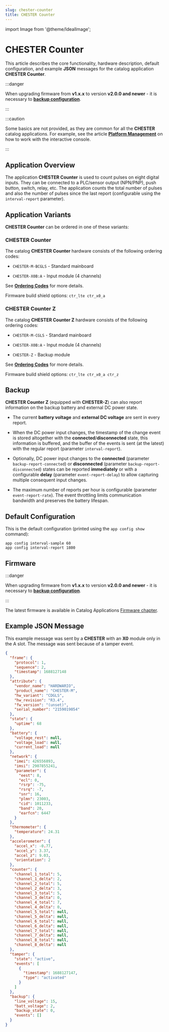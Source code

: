 ```yaml
---
slug: chester-counter
title: CHESTER Counter
---
```

import Image from '@theme/IdealImage';

# CHESTER Counter

This article describes the core functionality, hardware description, default configuration, and example **JSON** messages for the catalog application **CHESTER Counter**.

:::danger

When upgrading firmware from **v1.x.x** to version **v2.0.0 and newer** - it is necessary to [**backup configuration**](common-functionality.md#configuration-backup).

:::

:::caution

Some basics are not provided, as they are common for all the **CHESTER** catalog applications. For example, see the article [**Platform Management**](../platform-connectivity/index.md) on how to work with the interactive console.

:::

## Application Overview

The application **CHESTER Counter** is used to count pulses on eight digital inputs. They can be connected to a PLC/sensor output (NPN/PNP), push button, switch, relay, etc. The application counts the total number of pulses and also the number of pulses since the last report (configurable using the `interval-report` parameter).

## Application Variants

**CHESTER Counter** can be ordered in one of these variants:

### CHESTER Counter

The catalog **CHESTER Counter** hardware consists of the following ordering codes:

* `CHESTER-M-BCGLS` - Standard mainboard

* `CHESTER-X0B:A` - Input module (4 channels)

See [**Ordering Codes**](../ordering-codes.md) for more details.

Firmware build shield options: `ctr_lte ctr_x0_a`

### CHESTER Counter Z

The catalog **CHESTER Counter Z** hardware consists of the following ordering codes:

* `CHESTER-M-CGLS` - Standard mainboard

* `CHESTER-X0B:A` - Input module (4 channels)

* `CHESTER-Z` - Backup module

See [**Ordering Codes**](../ordering-codes.md) for more details.

Firmware build shield options: `ctr_lte ctr_x0_a ctr_z`

## Backup

**CHESTER Counter Z** (equipped with **CHESTER-Z**) can also report information on the backup battery and external DC power state.

* The current **battery voltage** and **external DC voltage** are sent in every report.

* When the DC power input changes, the timestamp of the change event is stored altogether with the **connected**/**disconnected** state, this information is buffered, and the buffer of the events is sent (at the latest) with the regular report (parameter `interval-report`).

* Optionally, DC power input changes to the **connected** (parameter `backup-report-connected`) or **disconnected** (parameter `backup-report-disconnected`) states can be reported **immediately** or with a configurable **delay** (parameter `event-report-delay`) to allow capturing multiple consequent input changes.

* The maximum number of reports per hour is configurable (parameter `event-report-rate`). The event throttling limits communication bandwidth and preserves the battery lifespan.

## Default Configuration

This is the default configuration (printed using the `app config show` command):

```
app config interval-sample 60
app config interval-report 1800
```

## Firmware

:::danger

When upgrading firmware from **v1.x.x** to version **v2.0.0 and newer** - it is necessary to [**backup configuration**](common-functionality.md#configuration-backup).

:::

The latest firmware is available in Catalog Applications [Firmware chapter](index.md#application-firmware).

## Example JSON Message

This example message was sent by a **CHESTER** with an **X0** module only in the A slot. The message was sent because of a tamper event.

```json
{
  "frame": {
    "protocol": 1,
    "sequence": 2,
    "timestamp": 1688127148
  },
  "attribute": {
    "vendor_name": "HARDWARIO",
    "product_name": "CHESTER-M",
    "hw_variant": "CDGLS",
    "hw_revision": "R3.4",
    "fw_version": "(unset)",
    "serial_number": "2159019054"
  },
  "state": {
    "uptime": 68
  },
  "battery": {
    "voltage_rest": null,
    "voltage_load": null,
    "current_load": null
  },
  "network": {
    "imei": 426556893,
    "imsi": 2907855241,
    "parameter": {
      "eest": 8,
      "ecl": 0,
      "rsrp": -75,
      "rsrq": -7,
      "snr": 16,
      "plmn": 23003,
      "cid": 1011233,
      "band": 20,
      "earfcn": 6447
    }
  },
  "thermometer": {
    "temperature": 24.31
  },
  "accelerometer": {
    "accel_x": -0.77,
    "accel_y": 3.37,
    "accel_z": 9.03,
    "orientation": 2
  },
  "counter": {
    "channel_1_total": 5,
    "channel_1_delta": 2,
    "channel_2_total": 5,
    "channel_2_delta": 3,
    "channel_3_total": 5,
    "channel_3_delta": 0,
    "channel_4_total": 7,
    "channel_4_delta": 0,
    "channel_5_total": null,
    "channel_5_delta": null,
    "channel_6_total": null,
    "channel_6_delta": null,
    "channel_7_total": null,
    "channel_7_delta": null,
    "channel_8_total": null,
    "channel_8_delta": null
  },
  "tamper": {
    "state": "active",
    "events": [
      {
        "timestamp": 1688127147,
        "type": "activated"
      }
    ]
  },
  "backup": {
    "line_voltage": 15,
    "batt_voltage": 2,
    "backup_state": 0,
    "events": []
  }
}
```
